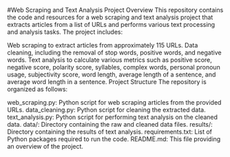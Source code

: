 #Web Scraping and Text Analysis Project
Overview
This repository contains the code and resources for a web scraping and text analysis project that extracts articles from a list of URLs and performs various text processing and analysis tasks. The project includes:

Web scraping to extract articles from approximately 115 URLs.
Data cleaning, including the removal of stop words, positive words, and negative words.
Text analysis to calculate various metrics such as positive score, negative score, polarity score, syllables, complex words, personal pronoun usage, subjectivity score, word length, average length of a sentence, and average word length in a sentence.
Project Structure
The repository is organized as follows:

web_scraping.py: Python script for web scraping articles from the provided URLs.
data_cleaning.py: Python script for cleaning the extracted data.
text_analysis.py: Python script for performing text analysis on the cleaned data.
data/: Directory containing the raw and cleaned data files.
results/: Directory containing the results of text analysis.
requirements.txt: List of Python packages required to run the code.
README.md: This file providing an overview of the project.






